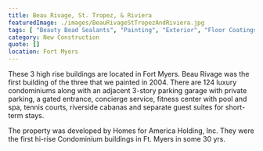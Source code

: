 ```yaml
---
title: Beau Rivage, St. Tropez, & Riviera
featuredImage: ./images/BeauRivageStTropezAndRiviera.jpg
tags: [ "Beauty Bead Sealants", "Painting", "Exterior", "Floor Coatings", "Bead Blasting", "Multi-Unit Residential", "Interior" ]
category: New Construction
quote: []
location: Fort Myers
---
```

These 3 high rise buildings are located in Fort Myers. Beau Rivage was the first
building of the three that we painted in 2004. There are 124 luxury condominiums
along with an adjacent 3-story parking garage with private parking, a gated
entrance, concierge service, fitness center with pool and spa, tennis courts,
riverside cabanas and separate guest suites for short-term stays.

The property was developed by Homes for America Holding, Inc. They were the
first hi-rise Condominium buildings in Ft. Myers in some 30 yrs.
